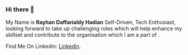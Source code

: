 ### Hi there 👋

My Name is **Rayhan Daffarialdy Hadian**
  Self-Driven, Tech Enthusiast, looking forward to take up challenging roles which will help enhance my skillset and contribute to the organisation which I am a part of . 

Find Me On Linkedin: [Linkedin](https://www.linkedin.com/in/rayhan-daffarialdy-hadian-203936196/).

